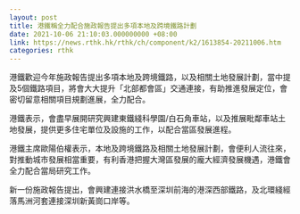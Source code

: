```yaml
---
layout: post
title: 港鐵稱全力配合施政報告提出多項本地及跨境鐵路計劃
date: 2021-10-06 21:10:03.000000000 +08:00
link: https://news.rthk.hk/rthk/ch/component/k2/1613854-20211006.htm
categories: rthk
---
```


港鐵歡迎今年施政報告提出多項本地及跨境鐵路，以及相關土地發展計劃，當中提及5個鐵路項目，將會大大提升「北部都會區」交通連接，有助推進發展定位，會密切留意相關項目規劃進展，全力配合。

港鐵表示，會盡早展開研究興建東鐵綫科學園/白石角車站，以及推展毗鄰車站土地發展，提供更多住宅單位及設施的工作，以配合當區發展進程。

港鐵主席歐陽伯權表示，本地及跨境鐵路及相關土地發展計劃，會便利人流往來，對推動城市發展相當重要，有利香港把握大灣區發展的龐大經濟發展機遇，港鐵會全力配合當局研究工作。

新一份施政報告提出，會興建連接洪水橋至深圳前海的港深西部鐵路，及北環綫經落馬洲河套連接深圳新黃崗口岸等。
